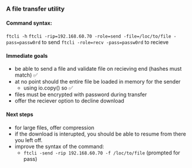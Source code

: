 ### A file transfer utility

#### Command syntax:
`ftcli -h`
`ftcli -rip=192.168.60.70 -role=send -file=/loc/to/file -pass=passw0rd` to send
`ftcli -role=recv -pass=passw0rd` to recieve

#### Immediate goals
- be able to send a file and validate file on recieving end (hashes must match) ✅
- at no point should the entire file be loaded in memory for the sender
    - using io.copy() so ✅
- files must be encrypted with password during transfer
- offer the reciever option to decline download

#### Next steps
- for large files, offer compression
- if the download is interupted, you should be able to resume from there you left off.
- improve the syntax of the command:
    - `ftcli -send -rip 192.168.60.70 -f /loc/to/file` (prompted for pass)